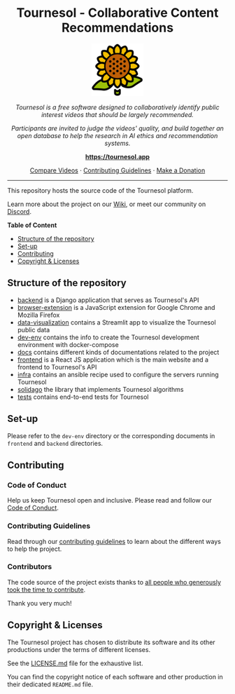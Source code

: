 <h1 align="center">Tournesol - Collaborative Content Recommendations</h1>

<p align="center">
  <img
    src="./frontend/public/logos/Tournesol_Logo.png"
    alt="tournesol-logo"
    width="120px"
    height="120px"
  />
<p>
<p align="center">
  <i>
    Tournesol is a free software designed to collaboratively identify public
    interest videos that should be largely recommended.
  </i>
</p>
<p align="center">
  <i>
    Participants are invited to judge the videos' quality, and build together
    an open database to help the research in AI ethics and recommendation
    systems.
  </i>
</p>

<p align="center">
  <a href="https://tournesol.app"><strong>https://tournesol.app</strong></a>
  <br>
</p>

<p align="center">
  <a href="https://tournesol.app/comparison">Compare Videos</a>
  ·
  <a href="./CONTRIBUTING.md">Contributing Guidelines</a>
  ·
  <a href="https://tournesol.app/about/donate">Make a Donation</a>
  <br>
</p>

---

This repository hosts the source code of the Tournesol platform.

Learn more about the project on our [Wiki][tournesol-wiki], or meet our community
on [Discord][tournesol-discord-join].

**Table of Content**

 - [Structure of the repository](#structure-of-the-repository)
 - [Set-up](#set-up)
 - [Contributing](#contributing)
 - [Copyright & Licenses](#copyright--licenses)

## Structure of the repository

- [backend](./backend) is a Django application that serves as Tournesol's API
- [browser-extension](./browser-extension) is a JavaScript extension for
  Google Chrome and Mozilla Firefox
- [data-visualization](./data-visualization) contains a Streamlit app to
  visualize the Tournesol public data
- [dev-env](./dev-env) contains the info to create the Tournesol development
  environment with docker-compose
- [docs](./docs) contains different kinds of documentations related to the
  project
- [frontend](./frontend) is a React JS application which is the main website
  and a frontend to Tournesol's API
- [infra](./infra) contains an ansible recipe used to configure the servers
  running Tournesol
- [solidago](./solidago/) the library that implements Tournesol algorithms
- [tests](./tests) contains end-to-end tests for Tournesol

## Set-up

Please refer to the `dev-env` directory or the corresponding documents in
`frontend` and `backend` directories.

## Contributing

### Code of Conduct

Help us keep Tournesol open and inclusive. Please read and follow our
[Code of Conduct](./CODE_OF_CONDUCT.md).

### Contributing Guidelines

Read through our [contributing guidelines](./CONTRIBUTING.md) to learn about
the different ways to help the project.

### Contributors

The code source of the project exists thanks to
[all people who generously took the time to contribute][tournesol-github-contributors].

Thank you very much!

## Copyright & Licenses

The Tournesol project has chosen to distribute its software and its other
productions under the terms of different licenses.

See the [LICENSE.md](./LICENSE.md) file for the exhaustive list.

You can find the copyright notice of each software and other production in
their dedicated `README.md` file.

[tournesol-discord-join]: https://discord.gg/WvcSG55Bf3

[tournesol-wiki]: https://wiki.tournesol.app/
[tournesol-wiki-contribute]: https://wiki.tournesol.app/wiki/Contribute_to_Tournesol

[tournesol-github-contributors]: https://github.com/tournesol-app/tournesol/graphs/contributors
